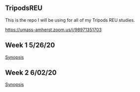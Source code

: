 ## TripodsREU
This is the repo I will be using for all of my Tripods REU studies.

https://umass-amherst.zoom.us/j/98971351703

## Week 1 5/26/20
[Synopsis](https://github.com/N8Grant/TripodsREU/blob/master/documents/Week1/week1.md)

## Week 2 6/02/20
[Synopsis](https://github.com/N8Grant/TripodsREU/blob/master/documents/Week2/week2.md)